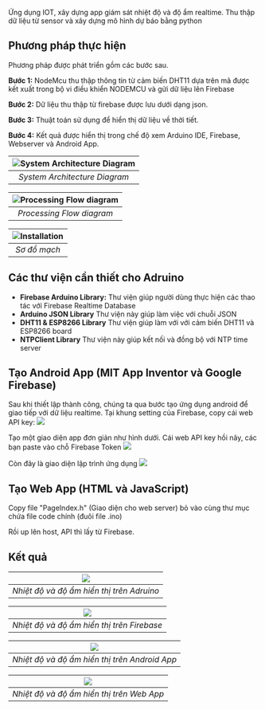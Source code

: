 Ứng dụng IOT, xây dựng app giám sát nhiệt độ và độ ẩm realtime. Thu thập dữ liệu từ sensor và xây dựng mô hình dự báo bằng python
## Phương pháp thực hiện 
Phương pháp được phát triển gồm các bước sau.

**Bước 1:** NodeMcu thu thập thông tin từ cảm biến DHT11 dựa trên mã được kết xuất trong bộ vi điều khiển NODEMCU và gửi dữ liệu lên Firebase

**Bước 2:** Dữ liệu thu thập từ firebase được lưu dưới dạng json.

**Bước 3:** Thuật toán sử dụng để hiển thị dữ liệu về thời tiết.

**Bước 4:** Kết quả được hiển thị trong chế độ xem Arduino IDE, Firebase, Webserver và Android App.

| ![System Architecture Diagram](2022-02-14-16-06-50.png "System Architecture Diagram") | 
|:--:| 
| *System Architecture Diagram* |

| ![Processing Flow diagram](2022-02-14-16-18-50.png "Processing Flow diagram") | 
|:--:| 
| *Processing Flow diagram* |

| ![Installation](2022-02-14-16-20-56.png "Installation") | 
|:--:| 
| *Sơ đồ mạch* |

## Các thư viện cần thiết cho Adruino
- **Firebase Arduino Library:** Thư viện giúp người dùng thực hiện các thao tác với Firebase Realtime Database
- **Arduino JSON Library** Thư viện này giúp làm việc với chuỗi JSON
- **DHT11 & ESP8266 Library** Thư viện giúp làm với với cảm biến DHT11 và ESP8266 board
- **NTPClient Library** Thư viện này giúp kết nối và đồng bộ với NTP time server

## Tạo Android App (MIT App Inventor và Google Firebase)

Sau khi thiết lập thành công, chúng ta qua bước tạo ứng dụng android để giao tiếp với dữ liệu realtime. Tại khung setting của Firebase, copy cái web API key:
![](2022-02-14-16-42-25.png)

Tạo một giao diện app đơn giản như hình dưới. Cái web API key hồi nãy, các bạn paste vào chỗ Firebase Token
![](2022-02-14-16-44-54.png)

Còn đây là giao diện lập trình ứng dụng
![](2022-02-14-16-48-00.png)

## Tạo Web App (HTML và JavaScript)

Copy file "PageIndex.h" (Giao diện cho web server) bỏ vào cùng thư mục chứa file code chính (đuôi file .ino)

Rồi up lên host, API thì lấy từ Firebase.

## Kết quả

| ![](2022-02-14-16-31-39.png) | 
|:--:| 
| *Nhiệt độ và độ ẩm hiển thị trên Adruino* |

| ![](2022-02-14-16-27-31.png) | 
|:--:| 
| *Nhiệt độ và độ ẩm hiển thị trên Firebase* |

| ![](2022-02-14-17-06-57.png) | 
|:--:| 
| *Nhiệt độ và độ ẩm hiển thị trên Android App* |

| ![](2022-02-14-17-07-46.png) | 
|:--:| 
| *Nhiệt độ và độ ẩm hiển thị trên Web App* |
